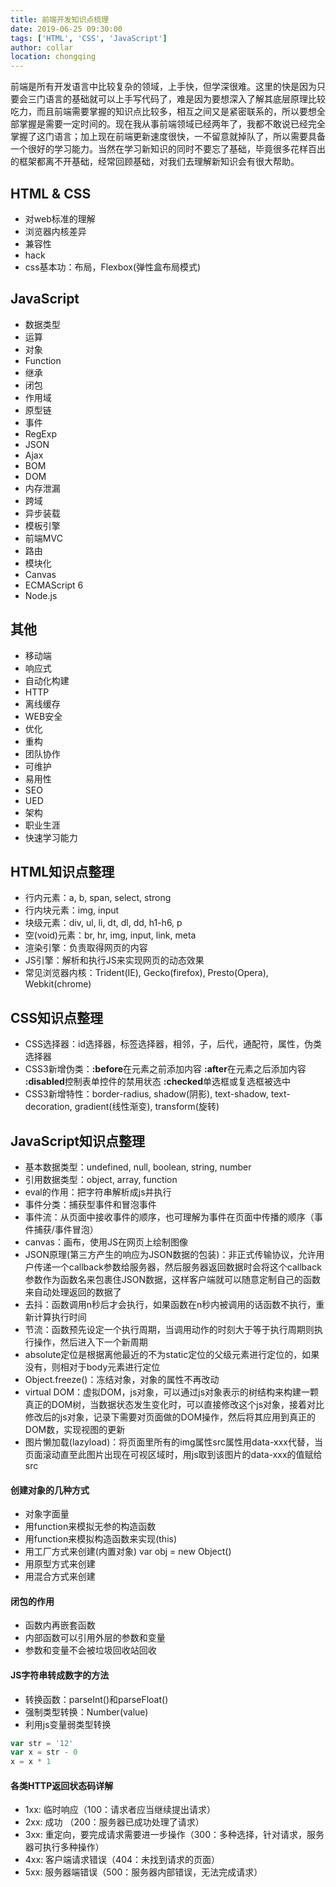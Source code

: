 ```yaml
---
title: 前端开发知识点梳理
date: 2019-06-25 09:30:00
tags: ['HTML', 'CSS', 'JavaScript']
author: collar
location: chongqing
---
```


前端是所有开发语言中比较复杂的领域，上手快，但学深很难。这里的快是因为只要会三门语言的基础就可以上手写代码了，难是因为要想深入了解其底层原理比较吃力，而且前端需要掌握的知识点比较多，相互之间又是紧密联系的，所以要想全部掌握是需要一定时间的。现在我从事前端领域已经两年了，我都不敢说已经完全掌握了这门语言；加上现在前端更新速度很快，一不留意就掉队了，所以需要具备一个很好的学习能力。当然在学习新知识的同时不要忘了基础，毕竟很多花样百出的框架都离不开基础，经常回顾基础，对我们去理解新知识会有很大帮助。

<!-- more --> 

## HTML & CSS
- 对web标准的理解
- 浏览器内核差异
- 兼容性
- hack
- css基本功：布局，Flexbox(弹性盒布局模式)

## JavaScript
- 数据类型
- 运算
- 对象
- Function
- 继承
- 闭包
- 作用域
- 原型链
- 事件
- RegExp
- JSON
- Ajax
- BOM
- DOM
- 内存泄漏
- 跨域
- 异步装载
- 模板引擎
- 前端MVC
- 路由
- 模块化
- Canvas
- ECMAScript 6
- Node.js

## 其他
- 移动端
- 响应式
- 自动化构建
- HTTP
- 离线缓存
- WEB安全
- 优化
- 重构
- 团队协作
- 可维护
- 易用性
- SEO
- UED
- 架构
- 职业生涯
- 快速学习能力

## HTML知识点整理
- 行内元素：a, b, span, select, strong
- 行内块元素：img, input
- 块级元素：div, ul, li, dt, dl, dd, h1-h6, p
- 空(void)元素：br, hr, img, input, link, meta
- 渲染引擎：负责取得网页的内容
- JS引擎：解析和执行JS来实现网页的动态效果
- 常见浏览器内核：Trident(IE), Gecko(firefox), Presto(Opera), Webkit(chrome)

## CSS知识点整理
- CSS选择器：id选择器，标签选择器，相邻，子，后代，通配符，属性，伪类选择器
- CSS3新增伪类：**:before**在元素之前添加内容 **:after**在元素之后添加内容 **:disabled**控制表单控件的禁用状态 **:checked**单选框或复选框被选中
- CSS3新增特性：border-radius, shadow(阴影), text-shadow, text-decoration, gradient(线性渐变), transform(旋转)

## JavaScript知识点整理
- 基本数据类型：undefined, null, boolean, string, number
- 引用数据类型：object, array, function
- eval的作用：把字符串解析成js并执行
- 事件分类：捕获型事件和冒泡事件
- 事件流：从页面中接收事件的顺序，也可理解为事件在页面中传播的顺序（事件捕获/事件冒泡）
- canvas：画布，使用JS在网页上绘制图像
- JSON原理(第三方产生的响应为JSON数据的包装)：非正式传输协议，允许用户传递一个callback参数给服务器，然后服务器返回数据时会将这个callback参数作为函数名来包裹住JSON数据，这样客户端就可以随意定制自己的函数来自动处理返回的数据了
- 去抖：函数调用n秒后才会执行，如果函数在n秒内被调用的话函数不执行，重新计算执行时间
- 节流：函数预先设定一个执行周期，当调用动作的时刻大于等于执行周期则执行操作，然后进入下一个新周期
- absolute定位是根据离他最近的不为static定位的父级元素进行定位的，如果没有，则相对于body元素进行定位
- Object.freeze()：冻结对象，对象的属性不再改动
- virtual DOM：虚拟DOM，js对象，可以通过js对象表示的树结构来构建一颗真正的DOM树，当数据状态发生变化时，可以直接修改这个js对象，接着对比修改后的js对象，记录下需要对页面做的DOM操作，然后将其应用到真正的DOM数，实现视图的更新
- 图片懒加载(lazyload)：将页面里所有的img属性src属性用data-xxx代替，当页面滚动直至此图片出现在可视区域时，用js取到该图片的data-xxx的值赋给src

#### 创建对象的几种方式
- 对象字面量
- 用function来模拟无参的构造函数
- 用function来模拟构造函数来实现(this)
- 用工厂方式来创建(内置对象) var obj = new Object()
- 用原型方式来创建
- 用混合方式来创建

#### 闭包的作用
- 函数内再嵌套函数
- 内部函数可以引用外层的参数和变量
- 参数和变量不会被垃圾回收站回收

#### JS字符串转成数字的方法
- 转换函数：parseInt()和parseFloat()
- 强制类型转换：Number(value)
- 利用js变量弱类型转换
```js
var str = '12'
var x = str - 0
x = x * 1
```
#### 各类HTTP返回状态码详解
- 1xx: 临时响应（100：请求者应当继续提出请求）
- 2xx: 成功 （200：服务器已成功处理了请求）
- 3xx: 重定向，要完成请求需要进一步操作（300：多种选择，针对请求，服务器可执行多种操作）
- 4xx: 客户端请求错误（404：未找到请求的页面）
- 5xx: 服务器端错误（500：服务器内部错误，无法完成请求）
